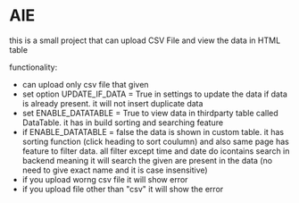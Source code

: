 # AIE
 this is a small project that can upload CSV File and view the data in HTML table

 functionality:
 * can upload only csv file that given
 * set option UPDATE_IF_DATA = True in settings to update the data if data is already present. it will not insert duplicate data
 * set ENABLE_DATATABLE = True to view data in thirdparty table called DataTable. it has in build sorting and searching feature
 * if ENABLE_DATATABLE = false the data is shown in custom table. it has sorting function (click heading to sort coulumn) and also same page has feature to filter data. all filter except time and date do icontains search in backend meaning it will search the given are present in the data (no need to give exact name and it is case insensitive)
 * if you upload worng csv file it will show error
 * if you upload file other than "csv" it will show the error
